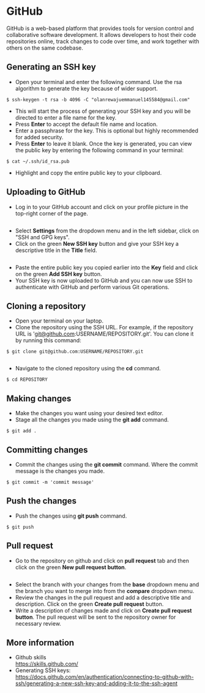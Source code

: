 # GitHub
GitHub is a web-based platform that provides tools for version control and collaborative software development. It allows developers to host their code repositories online, track changes to code over time, and work together with others on the same codebase.  
## Generating an SSH key
* Open your terminal and enter the following command. Use the rsa algorithm to generate the key because of wider support.
```
$ ssh-keygen -t rsa -b 4096 -C "olanrewajuemmanuel145584@gmail.com"
```
* This will start the process of generating your SSH key and you will be directed to enter a file name for the key.   
* Press **Enter** to accept the default file name and location.  
* Enter a passphrase for the key. This is optional but highly recommended for added security.   
* Press **Enter** to leave it blank. Once the key is generated, you can view the public key by entering the following command in your terminal:
```
$ cat ~/.ssh/id_rsa.pub
```
* Highlight and copy the entire public key to your clipboard.
## Uploading to GitHub
* Log in to your GitHub account and click on your profile picture in the top-right corner of the page. 
```{figure} ../image/Profile.png

```
* Select **Settings** from the dropdown menu and in the left sidebar, click on "SSH and GPG keys".  
* Click on the green **New SSH key** button and give your SSH key a descriptive title in the **Title** field.
```{figure} ../image/Title.png

```
* Paste the entire public key you copied earlier into the **Key** field and click on the green **Add SSH key** button.  
* Your SSH key is now uploaded to GitHub and you can now use SSH to authenticate with GitHub and perform various Git operations.

## Cloning a repository
* Open your terminal on your laptop.  
* Clone the repository using the SSH URL. For example, if the repository URL is 'git@github.com:USERNAME/REPOSITORY.git'. You can clone it by running this command:
```
$ git clone git@github.com:USERNAME/REPOSITORY.git
```
```{figure} ../image/SSH.png

```
* Navigate to the cloned repository using the **cd** command.
```
$ cd REPOSITORY
```
## Making changes
* Make the changes you want using your desired text editor.  
* Stage all the changes you made using the **git add** command.
```
$ git add .
```
## Committing changes
* Commit the changes using the **git commit** command. Where the commit message is the changes you made.
```
$ git commit -m 'commit message'
```
## Push the changes
* Push the changes using **git push** command.
```
$ git push 
```
## Pull request
* Go to the repository on github and click on **pull request** tab
and then click on the green **New pull request button**.   
```{figure} ../image/Pull.png

```
* Select the branch with your changes from the **base** dropdown menu and the branch you want to merge into from the **compare** dropdown menu.
* Review the changes in the pull request and add a descriptive title and description. Click on the green **Create pull request** button. 
* Write a description of changes made and click on **Create pull request button**. The pull request will be sent to the repository owner for necessary review.

## More information  
* Github skills  
https://skills.github.com/  
* Generating SSH keys: https://docs.github.com/en/authentication/connecting-to-github-with-ssh/generating-a-new-ssh-key-and-adding-it-to-the-ssh-agent
